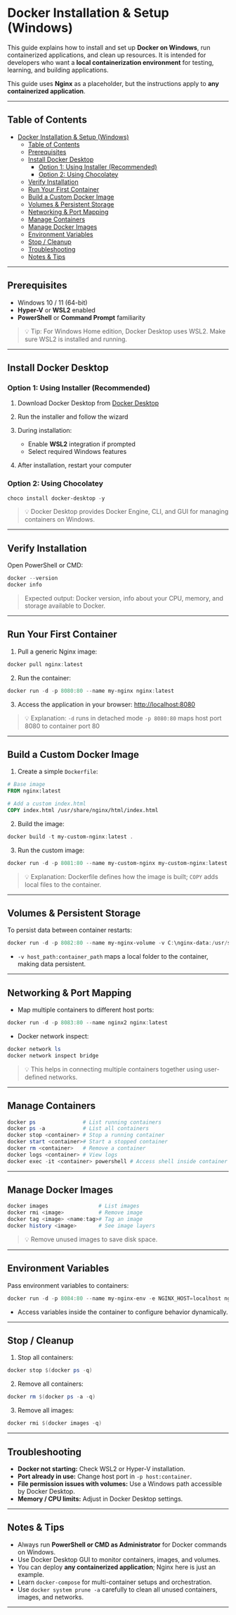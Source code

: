 # Docker Installation & Setup (Windows)

This guide explains how to install and set up **Docker on Windows**, run containerized applications, and clean up resources. It is intended for developers who want a **local containerization environment** for testing, learning, and building applications.

This guide uses **Nginx** as a placeholder, but the instructions apply to **any containerized application**.

---

## Table of Contents

- [Docker Installation \& Setup (Windows)](#docker-installation--setup-windows)
  - [Table of Contents](#table-of-contents)
  - [Prerequisites](#prerequisites)
  - [Install Docker Desktop](#install-docker-desktop)
    - [Option 1: Using Installer (Recommended)](#option-1-using-installer-recommended)
    - [Option 2: Using Chocolatey](#option-2-using-chocolatey)
  - [Verify Installation](#verify-installation)
  - [Run Your First Container](#run-your-first-container)
  - [Build a Custom Docker Image](#build-a-custom-docker-image)
  - [Volumes \& Persistent Storage](#volumes--persistent-storage)
  - [Networking \& Port Mapping](#networking--port-mapping)
  - [Manage Containers](#manage-containers)
  - [Manage Docker Images](#manage-docker-images)
  - [Environment Variables](#environment-variables)
  - [Stop / Cleanup](#stop--cleanup)
  - [Troubleshooting](#troubleshooting)
  - [Notes \& Tips](#notes--tips)

---

## Prerequisites

- Windows 10 / 11 (64-bit)
- **Hyper-V** or **WSL2** enabled
- **PowerShell** or **Command Prompt** familiarity

> 💡 Tip: For Windows Home edition, Docker Desktop uses WSL2. Make sure WSL2 is installed and running.

---

## Install Docker Desktop

### Option 1: Using Installer (Recommended)

1. Download Docker Desktop from [Docker Desktop](https://www.docker.com/products/docker-desktop)
2. Run the installer and follow the wizard
3. During installation:

   - Enable **WSL2** integration if prompted
   - Select required Windows features

4. After installation, restart your computer

### Option 2: Using Chocolatey

```powershell
choco install docker-desktop -y
```

> 💡 Docker Desktop provides Docker Engine, CLI, and GUI for managing containers on Windows.

---

## Verify Installation

Open PowerShell or CMD:

```powershell
docker --version
docker info
```

> Expected output: Docker version, info about your CPU, memory, and storage available to Docker.

---

## Run Your First Container

1. Pull a generic Nginx image:

```powershell
docker pull nginx:latest
```

2. Run the container:

```powershell
docker run -d -p 8080:80 --name my-nginx nginx:latest
```

3. Access the application in your browser: [http://localhost:8080](http://localhost:8080)

> 💡 Explanation:
> `-d` runs in detached mode
> `-p 8080:80` maps host port 8080 to container port 80

---

## Build a Custom Docker Image

1. Create a simple `Dockerfile`:

```dockerfile
# Base image
FROM nginx:latest

# Add a custom index.html
COPY index.html /usr/share/nginx/html/index.html
```

2. Build the image:

```powershell
docker build -t my-custom-nginx:latest .
```

3. Run the custom image:

```powershell
docker run -d -p 8081:80 --name my-custom-nginx my-custom-nginx:latest
```

> 💡 Explanation: Dockerfile defines how the image is built; `COPY` adds local files to the container.

---

## Volumes & Persistent Storage

To persist data between container restarts:

```powershell
docker run -d -p 8082:80 --name my-nginx-volume -v C:\nginx-data:/usr/share/nginx/html nginx:latest
```

- `-v host_path:container_path` maps a local folder to the container, making data persistent.

---

## Networking & Port Mapping

- Map multiple containers to different host ports:

```powershell
docker run -d -p 8083:80 --name nginx2 nginx:latest
```

- Docker network inspect:

```powershell
docker network ls
docker network inspect bridge
```

> 💡 This helps in connecting multiple containers together using user-defined networks.

---

## Manage Containers

```powershell
docker ps               # List running containers
docker ps -a            # List all containers
docker stop <container> # Stop a running container
docker start <container># Start a stopped container
docker rm <container>   # Remove a container
docker logs <container> # View logs
docker exec -it <container> powershell # Access shell inside container
```

---

## Manage Docker Images

```powershell
docker images                # List images
docker rmi <image>           # Remove image
docker tag <image> <name:tag># Tag an image
docker history <image>       # See image layers
```

> 💡 Remove unused images to save disk space.

---

## Environment Variables

Pass environment variables to containers:

```powershell
docker run -d -p 8084:80 --name my-nginx-env -e NGINX_HOST=localhost nginx:latest
```

- Access variables inside the container to configure behavior dynamically.

---

## Stop / Cleanup

1. Stop all containers:

```powershell
docker stop $(docker ps -q)
```

2. Remove all containers:

```powershell
docker rm $(docker ps -a -q)
```

3. Remove all images:

```powershell
docker rmi $(docker images -q)
```

---

## Troubleshooting

- **Docker not starting:** Check WSL2 or Hyper-V installation.
- **Port already in use:** Change host port in `-p host:container`.
- **File permission issues with volumes:** Use a Windows path accessible by Docker Desktop.
- **Memory / CPU limits:** Adjust in Docker Desktop settings.

---

## Notes & Tips

- Always run **PowerShell or CMD as Administrator** for Docker commands on Windows.
- Use Docker Desktop GUI to monitor containers, images, and volumes.
- You can deploy **any containerized application**; Nginx here is just an example.
- Learn `docker-compose` for multi-container setups and orchestration.
- Use `docker system prune -a` carefully to clean all unused containers, images, and networks.

---
